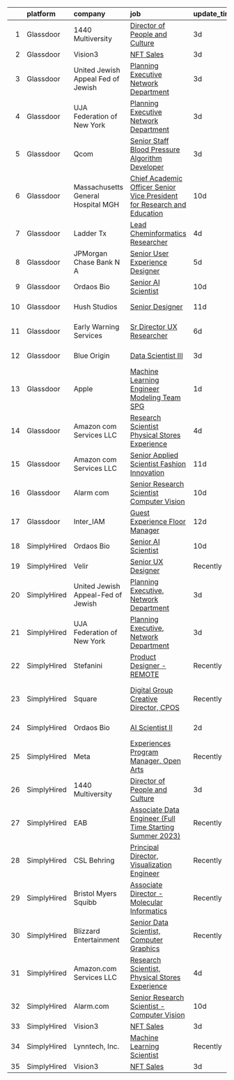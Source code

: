 

|    | platform    | company                            | job                                                                                                                                                                                                                                                                                                                                                                                                                                                                                                                                                                                                                                                                                                                                                                                                                                                                                                                                                                                                                                                                                                                                                                                                                                                                                                                                                     | update_time   | location                     |
|---:|:------------|:-----------------------------------|:--------------------------------------------------------------------------------------------------------------------------------------------------------------------------------------------------------------------------------------------------------------------------------------------------------------------------------------------------------------------------------------------------------------------------------------------------------------------------------------------------------------------------------------------------------------------------------------------------------------------------------------------------------------------------------------------------------------------------------------------------------------------------------------------------------------------------------------------------------------------------------------------------------------------------------------------------------------------------------------------------------------------------------------------------------------------------------------------------------------------------------------------------------------------------------------------------------------------------------------------------------------------------------------------------------------------------------------------------------|:--------------|:-----------------------------|
|  1 | Glassdoor   | 1440 Multiversity                  | [Director of People and Culture](https://www.glassdoor.com/partner/jobListing.htm?pos=109&ao=1136043&s=58&guid=0000018335b24a38b8e37c36aca36ad5&src=GD_JOB_AD&t=SR&vt=w&ea=1&cs=1_60853c31&cb=1663053220691&jobListingId=1008130090439&jrtk=3-0-1gcqr4ij0k6cp801-1gcqr4ijgg4e6800-c0ba1a137e835088-)                                                                                                                                                                                                                                                                                                                                                                                                                                                                                                                                                                                                                                                                                                                                                                                                                                                                                                                                                                                                                                                    | 3d            | Scotts Valley, CA            |
|  2 | Glassdoor   | Vision3                            | [NFT Sales](https://www.glassdoor.com/partner/jobListing.htm?pos=101&ao=1110586&s=58&guid=0000018335b24a38b8e37c36aca36ad5&src=GD_JOB_AD&t=SR&vt=w&ea=1&cs=1_5204ac0c&cb=1663053220690&jobListingId=1008129151645&cpc=AC285F3A3ECA6BB0&jrtk=3-0-1gcqr4ij0k6cp801-1gcqr4ijgg4e6800-953c51f51f37c5c4--6NYlbfkN0C6Tdxb6_otUOxm5BJpRK8-AZ9McR3WwGsnbuWIp-jJEY0Ustdkow1G7SOgtr2AEVwI7f8Hbs4Df6vihtyoy-sFkOwFAy0VDxTZtlfy068F88jg2w3ZyDw7YzHCUmmKzC_J5i3E4hsyfC5quZobAtGC0BRbEYwh2VMzmtlYpbfVPac556Ivop5tOL4D0rrrU3dJ_zkmEctaLF58tD59P6zssIDsVXxpsALti8AjmOAEQfOlH80_7SW2hWCRK0FKJRxjOsADpj9eDJg51tEVdIemQEiApGxYUhvOeZlb2JjppxRZj9fBOdUhUItPqdEbXOUijjV6VUZ5YCNbZJA4AVRvAK-0xgWbNPCvA0f1A8sxTN8YohOGevzqsXr6tNHTudXrXqcjqoVX6HC6KhrS6yKjLX9z_c-vkNZV7cJvj30HNpIIrjK0nAQz_nhpCn1a67AiTX-armjRMGZPC5yTnXRNfkV7TXdI0tuS7lZxFUA52UqPIH9aOlxU29azIC3wlEE%3D)                                                                                                                                                                                                                                                                                                                                                                                                                                                                                                      | 3d            | Remote                       |
|  3 | Glassdoor   | United Jewish Appeal Fed of Jewish | [Planning Executive  Network Department](https://www.glassdoor.com/partner/jobListing.htm?pos=103&ao=1136043&s=58&guid=0000018335b24a38b8e37c36aca36ad5&src=GD_JOB_AD&t=SR&vt=w&cs=1_7e393c7d&cb=1663053220691&jobListingId=1008129961812&jrtk=3-0-1gcqr4ij0k6cp801-1gcqr4ijgg4e6800-5ed83a02e3fe4970-)                                                                                                                                                                                                                                                                                                                                                                                                                                                                                                                                                                                                                                                                                                                                                                                                                                                                                                                                                                                                                                                 | 3d            | New York, NY                 |
|  4 | Glassdoor   | UJA Federation of New York         | [Planning Executive  Network Department](https://www.glassdoor.com/partner/jobListing.htm?pos=106&ao=1136043&s=58&guid=0000018335b24a38b8e37c36aca36ad5&src=GD_JOB_AD&t=SR&vt=w&cs=1_8524d47f&cb=1663053220691&jobListingId=1008129837327&jrtk=3-0-1gcqr4ij0k6cp801-1gcqr4ijgg4e6800-9df2152604a219da-)                                                                                                                                                                                                                                                                                                                                                                                                                                                                                                                                                                                                                                                                                                                                                                                                                                                                                                                                                                                                                                                 | 3d            | New York, NY                 |
|  5 | Glassdoor   | Qcom                               | [Senior Staff Blood Pressure Algorithm Developer](https://www.glassdoor.com/partner/jobListing.htm?pos=115&ao=1136043&s=58&guid=0000018335b24a38b8e37c36aca36ad5&src=GD_JOB_AD&t=SR&vt=w&cs=1_b69b7e36&cb=1663053220692&jobListingId=1008129991947&jrtk=3-0-1gcqr4ij0k6cp801-1gcqr4ijgg4e6800-8d91250400c71e77-)                                                                                                                                                                                                                                                                                                                                                                                                                                                                                                                                                                                                                                                                                                                                                                                                                                                                                                                                                                                                                                        | 3d            | Buffalo, NY                  |
|  6 | Glassdoor   | Massachusetts General Hospital MGH | [Chief Academic Officer Senior Vice President for Research and Education](https://www.glassdoor.com/partner/jobListing.htm?pos=112&ao=1136043&s=58&guid=0000018335b24a38b8e37c36aca36ad5&src=GD_JOB_AD&t=SR&vt=w&cs=1_a544373f&cb=1663053220692&jobListingId=1008114461049&jrtk=3-0-1gcqr4ij0k6cp801-1gcqr4ijgg4e6800-7969cda9c33f92ee-)                                                                                                                                                                                                                                                                                                                                                                                                                                                                                                                                                                                                                                                                                                                                                                                                                                                                                                                                                                                                                | 10d           | Boston, MA                   |
|  7 | Glassdoor   | Ladder Tx                          | [Lead Cheminformatics Researcher](https://www.glassdoor.com/partner/jobListing.htm?pos=117&ao=1136043&s=58&guid=0000018335b24a38b8e37c36aca36ad5&src=GD_JOB_AD&t=SR&vt=w&ea=1&cs=1_7f210f4c&cb=1663053220692&jobListingId=1008126386555&jrtk=3-0-1gcqr4ij0k6cp801-1gcqr4ijgg4e6800-e18282e7ee6929d8-)                                                                                                                                                                                                                                                                                                                                                                                                                                                                                                                                                                                                                                                                                                                                                                                                                                                                                                                                                                                                                                                   | 4d            | Remote                       |
|  8 | Glassdoor   | JPMorgan Chase Bank  N A           | [Senior User Experience Designer](https://www.glassdoor.com/partner/jobListing.htm?pos=113&ao=1136043&s=58&guid=0000018335b24a38b8e37c36aca36ad5&src=GD_JOB_AD&t=SR&vt=w&cs=1_ebf194b2&cb=1663053220692&jobListingId=1008125108785&jrtk=3-0-1gcqr4ij0k6cp801-1gcqr4ijgg4e6800-365045bcbac2d1f0-)                                                                                                                                                                                                                                                                                                                                                                                                                                                                                                                                                                                                                                                                                                                                                                                                                                                                                                                                                                                                                                                        | 5d            | Chicago, IL                  |
|  9 | Glassdoor   | Ordaos Bio                         | [Senior AI Scientist](https://www.glassdoor.com/partner/jobListing.htm?pos=102&ao=1110586&s=58&guid=0000018335b24a38b8e37c36aca36ad5&src=GD_JOB_AD&t=SR&vt=w&cs=1_33656608&cb=1663053220690&jobListingId=1008114133794&cpc=9908D8D4413DBB8A&jrtk=3-0-1gcqr4ij0k6cp801-1gcqr4ijgg4e6800-8043975ded395adf--6NYlbfkN0DG4ntHtB_rMsnfhgmnSvK2brktLme1L4SiDeJjQ-izrVOLqRJ5-yjE7k3D6lhaa8997b_nMZ-arTcf3lNtysdGK6q6juUO9wiCl0_2td8Bezx79NHpX06_2TeeWsiN_pYFJD5avv1cXcpWYc0L64GmsNZwMUWJ1qhwv7QTeD3J6NoNnDzWG0h9UAP8Njb2NRoO0h5QniaT8ENuT1o7tzYF6FsFOj6OWDPbF0HgJRBah7D2UopYgIXL0KwYHEZKNY_cfVRwv6a8mpxVV-wkUnC-pKJvv-u5tvB2U2vB9SPadSp_RMyLLiD3wipte8kDhhVOu3StExW5B_HNIMAKyUsVidEWYVf69rbonkKRVjiyffHmV18E-jGwh-y284J8NiQHL1npdF8YTZWVQV5vVNNl2PO8bBboe4CTYkH68ie-9Xcw0kxQS1HmL2mnul1bdy-2K1s6vcnW7Mfo29FlQPajjr-48L4ySC5dgZUiiI2lcWWHoQg5KA3bvlG5p5tU1lO0ThthHBljkuImhc4dgtfRjO-xag2Ji4_P3shwQNuIdcNDfzhL7IZVp1uZJTLn8j3FFpZLZLSeoEctfb_7v8Xdi4Tf6lguVqUwtWMegFaBqml5ft4EDfzz7G2E4koa3H8AeV7cxmqv__U3Eev3HDgpwtZt8epxkRyq6ez7C9Ccdnnjhx3g9gJke9K9GoR9uUYnpS2QffCUeBJp8MA4FfrJ_ZG6YFQRbIFrVjdCpdEAICEOpyBEtmBGbnLdNEeUKRLmjiQGppTZneNMG7uZD73IkMMA7UnQGPq6UP4trRYcQTcLSmcNVhuunIWyMYxerByVxO7N5fkLIFvYAnca_AujUmiwLp9KRIjFoP8yAonKF3yuJUFPJtkwLVevnw-2oMDWENiamSKWYh1M0U5vt0uqy7yAapKrBTl1uIbms5HwKakevYDGQ8BQow1xLyfenue0hzD6Jn6bkRg5ixIddgkijgTlAX59Cfc%3D) | 10d           | New York, NY                 |
| 10 | Glassdoor   | Hush Studios                       | [Senior Designer](https://www.glassdoor.com/partner/jobListing.htm?pos=108&ao=1136043&s=58&guid=0000018335b24a38b8e37c36aca36ad5&src=GD_JOB_AD&t=SR&vt=w&cs=1_0308a1f4&cb=1663053220691&jobListingId=1008110942193&jrtk=3-0-1gcqr4ij0k6cp801-1gcqr4ijgg4e6800-aacaa0183ed612b9-)                                                                                                                                                                                                                                                                                                                                                                                                                                                                                                                                                                                                                                                                                                                                                                                                                                                                                                                                                                                                                                                                        | 11d           | Brooklyn, NY                 |
| 11 | Glassdoor   | Early Warning Services             | [Sr  Director UX Researcher](https://www.glassdoor.com/partner/jobListing.htm?pos=116&ao=1136043&s=58&guid=0000018335b24a38b8e37c36aca36ad5&src=GD_JOB_AD&t=SR&vt=w&cs=1_b650fd2b&cb=1663053220692&jobListingId=1008120959380&jrtk=3-0-1gcqr4ij0k6cp801-1gcqr4ijgg4e6800-5f4d3740db0f5da1-)                                                                                                                                                                                                                                                                                                                                                                                                                                                                                                                                                                                                                                                                                                                                                                                                                                                                                                                                                                                                                                                             | 6d            | San Francisco, CA            |
| 12 | Glassdoor   | Blue Origin                        | [Data Scientist III](https://www.glassdoor.com/partner/jobListing.htm?pos=110&ao=1136043&s=58&guid=0000018335b24a38b8e37c36aca36ad5&src=GD_JOB_AD&t=SR&vt=w&cs=1_933afc25&cb=1663053220691&jobListingId=1008129965544&jrtk=3-0-1gcqr4ij0k6cp801-1gcqr4ijgg4e6800-fb646aca15ad5bb0-)                                                                                                                                                                                                                                                                                                                                                                                                                                                                                                                                                                                                                                                                                                                                                                                                                                                                                                                                                                                                                                                                     | 3d            | Seattle, WA                  |
| 13 | Glassdoor   | Apple                              | [Machine Learning Engineer  Modeling Team   SPG](https://www.glassdoor.com/partner/jobListing.htm?pos=105&ao=1136043&s=58&guid=0000018335b24a38b8e37c36aca36ad5&src=GD_JOB_AD&t=SR&vt=w&cs=1_1ddc121f&cb=1663053220691&jobListingId=1008132846162&jrtk=3-0-1gcqr4ij0k6cp801-1gcqr4ijgg4e6800-db8a414b509bb38a-)                                                                                                                                                                                                                                                                                                                                                                                                                                                                                                                                                                                                                                                                                                                                                                                                                                                                                                                                                                                                                                         | 1d            | Cupertino, CA                |
| 14 | Glassdoor   | Amazon com Services LLC            | [Research Scientist  Physical Stores Experience](https://www.glassdoor.com/partner/jobListing.htm?pos=107&ao=1136043&s=58&guid=0000018335b24a38b8e37c36aca36ad5&src=GD_JOB_AD&t=SR&vt=w&cs=1_527d74e5&cb=1663053220691&jobListingId=1008126839740&jrtk=3-0-1gcqr4ij0k6cp801-1gcqr4ijgg4e6800-e514f9f4e00ac023-)                                                                                                                                                                                                                                                                                                                                                                                                                                                                                                                                                                                                                                                                                                                                                                                                                                                                                                                                                                                                                                         | 4d            | Seattle, WA                  |
| 15 | Glassdoor   | Amazon com Services LLC            | [Senior Applied Scientist  Fashion Innovation](https://www.glassdoor.com/partner/jobListing.htm?pos=111&ao=1136043&s=58&guid=0000018335b24a38b8e37c36aca36ad5&src=GD_JOB_AD&t=SR&vt=w&cs=1_40588622&cb=1663053220692&jobListingId=1008111669533&jrtk=3-0-1gcqr4ij0k6cp801-1gcqr4ijgg4e6800-38f8135fcdcb1878-)                                                                                                                                                                                                                                                                                                                                                                                                                                                                                                                                                                                                                                                                                                                                                                                                                                                                                                                                                                                                                                           | 11d           | Remote                       |
| 16 | Glassdoor   | Alarm com                          | [Senior Research Scientist   Computer Vision](https://www.glassdoor.com/partner/jobListing.htm?pos=104&ao=1136043&s=58&guid=0000018335b24a38b8e37c36aca36ad5&src=GD_JOB_AD&t=SR&vt=w&ea=1&cs=1_b9249f59&cb=1663053220691&jobListingId=1008114529215&jrtk=3-0-1gcqr4ij0k6cp801-1gcqr4ijgg4e6800-f0240c73291185c5-)                                                                                                                                                                                                                                                                                                                                                                                                                                                                                                                                                                                                                                                                                                                                                                                                                                                                                                                                                                                                                                       | 10d           | Tysons Corner, VA            |
| 17 | Glassdoor   | Inter_IAM                          | [Guest Experience Floor Manager](https://www.glassdoor.com/partner/jobListing.htm?pos=114&ao=1136043&s=58&guid=0000018335b24a38b8e37c36aca36ad5&src=GD_JOB_AD&t=SR&vt=w&ea=1&cs=1_03c6d51c&cb=1663053220692&jobListingId=1008105478070&jrtk=3-0-1gcqr4ij0k6cp801-1gcqr4ijgg4e6800-8295091c7ba2792d-)                                                                                                                                                                                                                                                                                                                                                                                                                                                                                                                                                                                                                                                                                                                                                                                                                                                                                                                                                                                                                                                    | 12d           | Manhattan                    |
| 18 | SimplyHired | Ordaos Bio                         | [Senior AI Scientist](https://www.simplyhired.com/job/BQ7DgRE_xTo9O8mlaVB0iNGEPsExe0Bkk4ahJsxcM6cg0ErvJi0EWQ?q=generative+art)                                                                                                                                                                                                                                                                                                                                                                                                                                                                                                                                                                                                                                                                                                                                                                                                                                                                                                                                                                                                                                                                                                                                                                                                                          | 10d           | New York, NY                 |
| 19 | SimplyHired | Velir                              | [Senior UX Designer](https://www.simplyhired.com/job/JsuvOS3K5AR3HQi3VuKEBhQhKQeRlfY4_zE38BQBG3OMTSsgNvHd5Q?q=generative+art)                                                                                                                                                                                                                                                                                                                                                                                                                                                                                                                                                                                                                                                                                                                                                                                                                                                                                                                                                                                                                                                                                                                                                                                                                           | Recently      | United States                |
| 20 | SimplyHired | United Jewish Appeal-Fed of Jewish | [Planning Executive, Network Department](https://www.simplyhired.com/job/ipPQpSJkPMvSYgH4TZPcNZCPv5ufMFc7fjJfyioniTmA6TK0Xp-KnA?q=generative+art)                                                                                                                                                                                                                                                                                                                                                                                                                                                                                                                                                                                                                                                                                                                                                                                                                                                                                                                                                                                                                                                                                                                                                                                                       | 3d            | New York, NY                 |
| 21 | SimplyHired | UJA Federation of New York         | [Planning Executive, Network Department](https://www.simplyhired.com/job/CFRJXssnwAfd8x4Fv6TdvIXlskLiywn1exXZElkvUm_GXPGdFq-6vA?q=generative+art)                                                                                                                                                                                                                                                                                                                                                                                                                                                                                                                                                                                                                                                                                                                                                                                                                                                                                                                                                                                                                                                                                                                                                                                                       | 3d            | New York, NY                 |
| 22 | SimplyHired | Stefanini                          | [Product Designer - REMOTE](https://www.simplyhired.com/job/Arzm_iP7hnwrFwmga5_9Aju5FHfJlvvTUqCcwNVSk03DdQ36f7Sglg?q=generative+art)                                                                                                                                                                                                                                                                                                                                                                                                                                                                                                                                                                                                                                                                                                                                                                                                                                                                                                                                                                                                                                                                                                                                                                                                                    | Recently      | Remote                       |
| 23 | SimplyHired | Square                             | [Digital Group Creative Director, CPOS](https://www.simplyhired.com/job/RllNHVgtR_qriXZzs7mVaAj1By9dU9npuEIr9QDRWt6pxb9Yo_i1Bw?q=generative+art)                                                                                                                                                                                                                                                                                                                                                                                                                                                                                                                                                                                                                                                                                                                                                                                                                                                                                                                                                                                                                                                                                                                                                                                                        | Recently      | Los Angeles, CA +2 locations |
| 24 | SimplyHired | Ordaos Bio                         | [AI Scientist II](https://www.simplyhired.com/job/YSwZMkTYwEtZHJQb4wzFeL8q1rh46UnkSRzb-2UVZ-gnZ3iI5F1LLQ?q=generative+art)                                                                                                                                                                                                                                                                                                                                                                                                                                                                                                                                                                                                                                                                                                                                                                                                                                                                                                                                                                                                                                                                                                                                                                                                                              | 2d            | New York, NY                 |
| 25 | SimplyHired | Meta                               | [Experiences Program Manager, Open Arts](https://www.simplyhired.com/job/39LFdVDZkOVzjzuKxDh39-uXR6pKfcGOkABaQ3gkkuENYK4d0Gs1Og?q=generative+art)                                                                                                                                                                                                                                                                                                                                                                                                                                                                                                                                                                                                                                                                                                                                                                                                                                                                                                                                                                                                                                                                                                                                                                                                       | Recently      | Menlo Park, CA               |
| 26 | SimplyHired | 1440 Multiversity                  | [Director of People and Culture](https://www.simplyhired.com/job/_OcbtExcZhToWR63aDKRF9GVYxqwj63wIt_SOhC6CAQ2xmtSmotB_g?q=generative+art)                                                                                                                                                                                                                                                                                                                                                                                                                                                                                                                                                                                                                                                                                                                                                                                                                                                                                                                                                                                                                                                                                                                                                                                                               | 3d            | Scotts Valley, CA            |
| 27 | SimplyHired | EAB                                | [Associate Data Engineer (Full Time Starting Summer 2023)](https://www.simplyhired.com/job/GacEolH26SrYoTYaDIiXbdqD3pheFpkBa-4d64DNtI6PwocGxl7z8w?q=generative+art)                                                                                                                                                                                                                                                                                                                                                                                                                                                                                                                                                                                                                                                                                                                                                                                                                                                                                                                                                                                                                                                                                                                                                                                     | Recently      | Remote +3 locations          |
| 28 | SimplyHired | CSL Behring                        | [Principal Director, Visualization Engineer](https://www.simplyhired.com/job/66To39B-aW1ZVpkguA8LB7tZ4aa0AS3g0T7AHo8fidQCUazVBTcGag?q=generative+art)                                                                                                                                                                                                                                                                                                                                                                                                                                                                                                                                                                                                                                                                                                                                                                                                                                                                                                                                                                                                                                                                                                                                                                                                   | Recently      | King of Prussia, PA          |
| 29 | SimplyHired | Bristol Myers Squibb               | [Associate Director - Molecular Informatics](https://www.simplyhired.com/job/QtWWkNjz_Cu3ZIEtJ0B9sthqkeZ5MfHKqpcgho2hq4l3uGmX674F0Q?q=generative+art)                                                                                                                                                                                                                                                                                                                                                                                                                                                                                                                                                                                                                                                                                                                                                                                                                                                                                                                                                                                                                                                                                                                                                                                                   | Recently      | San Diego, CA                |
| 30 | SimplyHired | Blizzard Entertainment             | [Senior Data Scientist, Computer Graphics](https://www.simplyhired.com/job/FiskW-Gz-FCAVeSnphMRdyWJsI2KrVP0qig6JTACI2hq1lHJkEOfoA?q=generative+art)                                                                                                                                                                                                                                                                                                                                                                                                                                                                                                                                                                                                                                                                                                                                                                                                                                                                                                                                                                                                                                                                                                                                                                                                     | Recently      | Irvine, CA                   |
| 31 | SimplyHired | Amazon.com Services LLC            | [Research Scientist, Physical Stores Experience](https://www.simplyhired.com/job/DeKvF_W1f88-3dYUGShcpK4sIQAs5XilbZCUoq6FwtmQ2NxnegMXzA?q=generative+art)                                                                                                                                                                                                                                                                                                                                                                                                                                                                                                                                                                                                                                                                                                                                                                                                                                                                                                                                                                                                                                                                                                                                                                                               | 4d            | Seattle, WA                  |
| 32 | SimplyHired | Alarm.com                          | [Senior Research Scientist - Computer Vision](https://www.simplyhired.com/job/DKz-UvWn3Z7fvTbVPSMosQLCwQwINodaJXZ0DK775tDpTEVgZJslAA?q=generative+art)                                                                                                                                                                                                                                                                                                                                                                                                                                                                                                                                                                                                                                                                                                                                                                                                                                                                                                                                                                                                                                                                                                                                                                                                  | 10d           | Tysons Corner, VA            |
| 33 | SimplyHired | Vision3                            | [NFT Sales](https://www.simplyhired.com/job/56q5PEG24FQgL9OnyyTtRuTPQ2cKHInO1pJXhpbR9qFKEYCBawAOFw?q=generative+art)                                                                                                                                                                                                                                                                                                                                                                                                                                                                                                                                                                                                                                                                                                                                                                                                                                                                                                                                                                                                                                                                                                                                                                                                                                    | 3d            | Remote                       |
| 34 | SimplyHired | Lynntech, Inc.                     | [Machine Learning Scientist](https://www.simplyhired.com/job/ufu_VB-ph6AoEQUeUko2zbfmpy49IKpMa1hvYNm5dXGCxPaJMc42dA?q=generative+art)                                                                                                                                                                                                                                                                                                                                                                                                                                                                                                                                                                                                                                                                                                                                                                                                                                                                                                                                                                                                                                                                                                                                                                                                                   | Recently      | College Station, TX          |
| 35 | SimplyHired | Vision3                            | [NFT Sales](https://www.simplyhired.com/job/56q5PEG24FQgL9OnyyTtRuTPQ2cKHInO1pJXhpbR9qFKEYCBawAOFw?q=generative+art)                                                                                                                                                                                                                                                                                                                                                                                                                                                                                                                                                                                                                                                                                                                                                                                                                                                                                                                                                                                                                                                                                                                                                                                                                                    | 3d            | Remote                       |